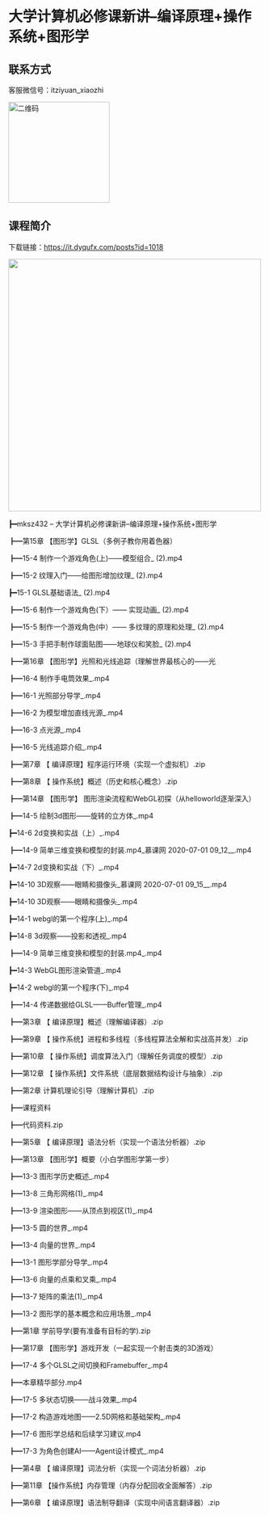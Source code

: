 # 大学计算机必修课新讲&#8211;编译原理+操作系统+图形学

## 联系方式

客服微信号：itziyuan_xiaozhi

<img src="https://ziyuanyun.oss-cn-guangzhou.aliyuncs.com/common/20240614073449/666b82192834a.jpg" width="200" height="200" alt="二维码">

## 课程简介

下载链接：https://it.dyqufx.com/posts?id=1018

<img src="https://ziyuanyun.oss-cn-guangzhou.aliyuncs.com/yun/20240515153555/664465dbb0ebb.jpg" width="500" alt="">

  ┣━mksz432 &#8211; 大学计算机必修课新讲&#8211;编译原理+操作系统+图形学

 ┣━第15章 【图形学】GLSL（多例子教你用着色器）

 ┣━15-4 制作一个游戏角色(上)——模型组合_ (2).mp4

 ┣━15-2 纹理入门——给图形增加纹理_ (2).mp4

 ┣━15-1 GLSL基础语法_ (2).mp4

 ┣━15-6 制作一个游戏角色(下）—— 实现动画_ (2).mp4

 ┣━15-5 制作一个游戏角色(中）—— 多纹理的原理和处理_ (2).mp4

 ┣━15-3 手把手制作球面贴图——地球仪和笑脸_ (2).mp4

 ┣━第16章 【图形学】光照和光线追踪（理解世界最核心的——光

 ┣━16-4 制作手电筒效果_.mp4

 ┣━16-1 光照部分导学_.mp4

 ┣━16-2 为模型增加直线光源_.mp4

 ┣━16-3 点光源_.mp4

 ┣━16-5 光线追踪介绍_.mp4

 ┣━第7章 【 编译原理】程序运行环境（实现一个虚拟机）.zip

 ┣━第8章 【 操作系统】概述（历史和核心概念）.zip

 ┣━第14章 【图形学】 图形渲染流程和WebGL初探（从helloworld逐渐深入）

 ┣━14-5 绘制3d图形——旋转的立方体_.mp4

 ┣━14-6 2d变换和实战（上）_.mp4

 ┣━14-9 简单三维变换和模型的封装.mp4_慕课网 2020-07-01 09_12__.mp4

 ┣━14-7 2d变换和实战（下）_.mp4

 ┣━14-10 3D观察——眼睛和摄像头_慕课网 2020-07-01 09_15__.mp4

 ┣━14-10 3D观察——眼睛和摄像头_.mp4

 ┣━14-1 webgl的第一个程序(上)_.mp4

 ┣━14-8 3d观察——投影和透视_.mp4

 ┣━14-9 简单三维变换和模型的封装.mp4_.mp4

 ┣━14-3 WebGL图形渲染管道_.mp4

 ┣━14-2 webgl的第一个程序(下)_.mp4

 ┣━14-4 传递数据给GLSL——Buffer管理_.mp4

 ┣━第3章 【 编译原理】概述（理解编译器）.zip

 ┣━第9章 【 操作系统】进程和多线程（多线程算法全解和实战高并发）.zip

 ┣━第10章 【 操作系统】调度算法入门（理解任务调度的模型）.zip

 ┣━第12章 【 操作系统】文件系统（底层数据结构设计与抽象）.zip

 ┣━第2章 计算机理论引导（理解计算机）.zip

 ┣━课程资料

 ┣━代码资料.zip

 ┣━第5章 【 编译原理】语法分析（实现一个语法分析器）.zip

 ┣━第13章 【图形学】概要（小白学图形学第一步）

 ┣━13-3 图形学历史概述_.mp4

 ┣━13-8 三角形网格(1)_.mp4

 ┣━13-9 渲染图形——从顶点到视区(1)_.mp4

 ┣━13-5 圆的世界_.mp4

 ┣━13-4 向量的世界_.mp4

 ┣━13-1 图形学部分导学_.mp4

 ┣━13-6 向量的点乘和叉乘_.mp4

 ┣━13-7 矩阵的乘法(1)_.mp4

 ┣━13-2 图形学的基本概念和应用场景_.mp4

 ┣━第1章 学前导学(要有准备有目标的学).zip

 ┣━第17章 【图形学】游戏开发（一起实现一个射击类的3D游戏）

 ┣━17-4 多个GLSL之间切换和Framebuffer_.mp4

 ┣━本章精华部分.mp4

 ┣━17-5 多状态切换——战斗效果_.mp4

 ┣━17-2 构造游戏地图——2.5D网格和基础架构_.mp4

 ┣━17-6 图形学总结和后续学习建议.mp4

 ┣━17-3 为角色创建AI——Agent设计模式_.mp4

 ┣━第4章 【 编译原理】词法分析（实现一个词法分析器）.zip

 ┣━第11章 【操作系统】内存管理（内存分配回收全面解答）.zip

 ┣━第6章 【 编译原理】语法制导翻译（实现中间语言翻译器）.zip

  